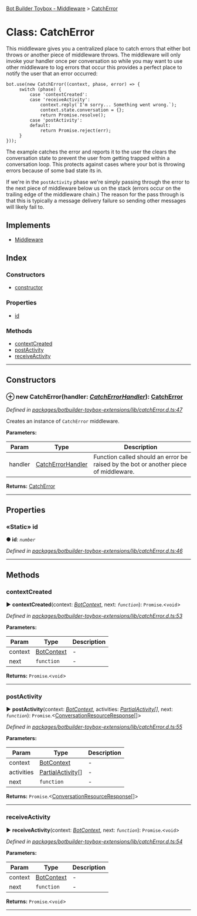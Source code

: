 [Bot Builder Toybox - Middleware](../README.md) > [CatchError](../classes/botbuilder_toybox_middleware.catcherror.md)



# Class: CatchError


This middleware gives you a centralized place to catch errors that either bot throws or another piece of middleware throws. The middleware will only invoke your handler once per conversation so while you may want to use other middleware to log errors that occur this provides a perfect place to notify the user that an error occurred:

    bot.use(new CatchError((context, phase, error) => {
         switch (phase) {
             case 'contextCreated':
             case 'receiveActivity':
                 context.reply(`I'm sorry... Something went wrong.`);
                 context.state.conversation = {};
                 return Promise.resolve();
             case 'postActivity':
             default:
                 return Promise.reject(err);
         }
    }));

The example catches the error and reports it to the user the clears the conversation state to prevent the user from getting trapped within a conversation loop. This protects against cases where your bot is throwing errors because of some bad state its in.

If we're in the `postActivity` phase we're simply passing through the error to the next piece of middleware below us on the stack (errors occur on the trailing edge of the middleware chain.) The reason for the pass through is that this is typically a message delivery failure so sending other messages will likely fail to.

## Implements

* [Middleware]()

## Index

### Constructors

* [constructor](botbuilder_toybox_middleware.catcherror.md#constructor)


### Properties

* [id](botbuilder_toybox_middleware.catcherror.md#id)


### Methods

* [contextCreated](botbuilder_toybox_middleware.catcherror.md#contextcreated)
* [postActivity](botbuilder_toybox_middleware.catcherror.md#postactivity)
* [receiveActivity](botbuilder_toybox_middleware.catcherror.md#receiveactivity)



---
## Constructors
<a id="constructor"></a>


### ⊕ **new CatchError**(handler: *[CatchErrorHandler](../#catcherrorhandler)*): [CatchError](botbuilder_toybox_middleware.catcherror.md)


*Defined in [packages/botbuilder-toybox-extensions/lib/catchError.d.ts:47](https://github.com/Stevenic/botbuilder-toybox/blob/2272f9b/packages/botbuilder-toybox-extensions/lib/catchError.d.ts#L47)*



Creates an instance of `CatchError` middleware.


**Parameters:**

| Param | Type | Description |
| ------ | ------ | ------ |
| handler | [CatchErrorHandler](../#catcherrorhandler)   |  Function called should an error be raised by the bot or another piece of middleware. |





**Returns:** [CatchError](botbuilder_toybox_middleware.catcherror.md)

---


## Properties
<a id="id"></a>

### «Static» id

**●  id**:  *`number`* 

*Defined in [packages/botbuilder-toybox-extensions/lib/catchError.d.ts:46](https://github.com/Stevenic/botbuilder-toybox/blob/2272f9b/packages/botbuilder-toybox-extensions/lib/catchError.d.ts#L46)*





___


## Methods
<a id="contextcreated"></a>

###  contextCreated

► **contextCreated**(context: *[BotContext]()*, next: *`function`*): `Promise`.<`void`>



*Defined in [packages/botbuilder-toybox-extensions/lib/catchError.d.ts:53](https://github.com/Stevenic/botbuilder-toybox/blob/2272f9b/packages/botbuilder-toybox-extensions/lib/catchError.d.ts#L53)*



**Parameters:**

| Param | Type | Description |
| ------ | ------ | ------ |
| context | [BotContext]()   |  - |
| next | `function`   |  - |





**Returns:** `Promise`.<`void`>





___

<a id="postactivity"></a>

###  postActivity

► **postActivity**(context: *[BotContext]()*, activities: *[Partial]()[Activity]()[]*, next: *`function`*): `Promise`.<[ConversationResourceResponse]()[]>



*Defined in [packages/botbuilder-toybox-extensions/lib/catchError.d.ts:55](https://github.com/Stevenic/botbuilder-toybox/blob/2272f9b/packages/botbuilder-toybox-extensions/lib/catchError.d.ts#L55)*



**Parameters:**

| Param | Type | Description |
| ------ | ------ | ------ |
| context | [BotContext]()   |  - |
| activities | [Partial]()[Activity]()[]   |  - |
| next | `function`   |  - |





**Returns:** `Promise`.<[ConversationResourceResponse]()[]>





___

<a id="receiveactivity"></a>

###  receiveActivity

► **receiveActivity**(context: *[BotContext]()*, next: *`function`*): `Promise`.<`void`>



*Defined in [packages/botbuilder-toybox-extensions/lib/catchError.d.ts:54](https://github.com/Stevenic/botbuilder-toybox/blob/2272f9b/packages/botbuilder-toybox-extensions/lib/catchError.d.ts#L54)*



**Parameters:**

| Param | Type | Description |
| ------ | ------ | ------ |
| context | [BotContext]()   |  - |
| next | `function`   |  - |





**Returns:** `Promise`.<`void`>





___


